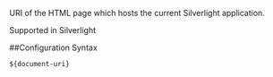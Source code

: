 URI of the HTML page which hosts the current Silverlight application. 

Supported in Silverlight

##Configuration Syntax
```
${document-uri}
```